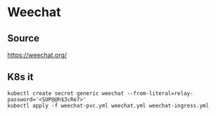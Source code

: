 # Weechat

## Source
https://weechat.org/

## K8s it
```
kubectl create secret generic weechat --from-literal=relay-password='<SUP@@h$3cRe7>'
kubectl apply -f weechat-pvc.yml weechat.yml weechat-ingress.yml
```


